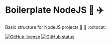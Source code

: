 # Boilerplate NodeJS :rainbow: :airplane:
Basic structure for NodeJS projects :open_file_folder: :paperclip: :octocat: 

[![GitHub license](https://img.shields.io/github/license/mpsdantas/boilerplate-node.svg?style=for-the-badge)](https://github.com/mpsdantas/boilerplate-node/blob/master/LICENSE) [![GitHub status](https://img.shields.io/badge/build-passing-green.svg?style=for-the-badge)](https://github.com/mpsdantas/boilerplate-node/)


